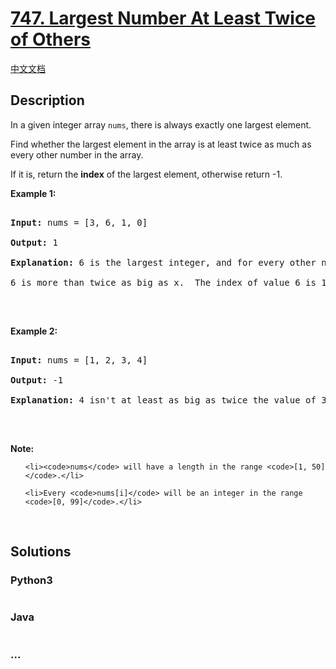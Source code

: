 # [747. Largest Number At Least Twice of Others](https://leetcode.com/problems/largest-number-at-least-twice-of-others)

[中文文档](/solution/0700-0799/0747.Largest%20Number%20At%20Least%20Twice%20of%20Others/README.md)

## Description
<p>In a given integer array <code>nums</code>, there is always exactly one largest element.</p>



<p>Find whether the largest element in the array is at least twice as much as every other number in the array.</p>



<p>If it is, return the <strong>index</strong> of the largest element, otherwise return -1.</p>



<p><strong>Example 1:</strong></p>



<pre>

<strong>Input:</strong> nums = [3, 6, 1, 0]

<strong>Output:</strong> 1

<strong>Explanation:</strong> 6 is the largest integer, and for every other number in the array x,

6 is more than twice as big as x.  The index of value 6 is 1, so we return 1.

</pre>



<p>&nbsp;</p>



<p><strong>Example 2:</strong></p>



<pre>

<strong>Input:</strong> nums = [1, 2, 3, 4]

<strong>Output:</strong> -1

<strong>Explanation:</strong> 4 isn&#39;t at least as big as twice the value of 3, so we return -1.

</pre>



<p>&nbsp;</p>



<p><strong>Note:</strong></p>



<ol>

	<li><code>nums</code> will have a length in the range <code>[1, 50]</code>.</li>

	<li>Every <code>nums[i]</code> will be an integer in the range <code>[0, 99]</code>.</li>

</ol>



<p>&nbsp;</p>




## Solutions


<!-- tabs:start -->

### **Python3**

```python

```

### **Java**

```java

```

### **...**
```

```

<!-- tabs:end -->